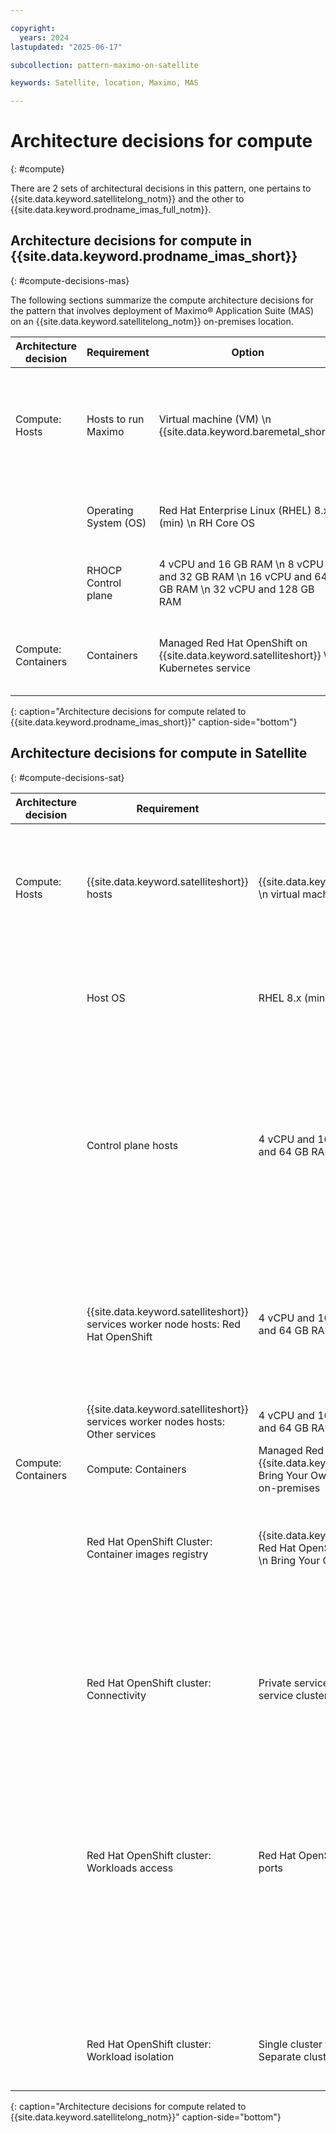```yaml
---

copyright:
  years: 2024
lastupdated: "2025-06-17"

subcollection: pattern-maximo-on-satellite

keywords: Satellite, location, Maximo, MAS

---
```


# Architecture decisions for compute
{: #compute}

There are 2 sets of architectural decisions in this pattern, one pertains to {{site.data.keyword.satellitelong_notm}} and the other to {{site.data.keyword.prodname_imas_full_notm}}.

## Architecture decisions for compute in {{site.data.keyword.prodname_imas_short}}
{: #compute-decisions-mas}

The following sections summarize the compute architecture decisions for the pattern that involves deployment of Maximo® Application Suite (MAS) on an {{site.data.keyword.satellitelong_notm}} on-premises location.


| Architecture decision | Requirement | Option | Decision | Rationale |
|---|---|---|---|---|
| Compute: Hosts | Hosts to run Maximo | Virtual machine (VM) \n  {{site.data.keyword.baremetal_short}} | VM | Most MAS applications run on a set of VMs that comprise a Red Hat OpenShift cluster. These VMs have separate IP addresses and appear as nodes in the Red Hat OpenShift cluster. In this solution, the VMs are managed {{site.data.keyword.satelliteshort}} hosts deployed in an on-premises location. |
| | Operating System (OS) | Red Hat Enterprise Linux (RHEL) 8.x (min) \n RH Core OS | RHEL 8.x | Typically running x86 architecture. Bring Your Own RHEL license. For the latest specs, see [{{site.data.keyword.satelliteshort}} Host System Requirements](/docs/satellite?topic=satellite-host-reqs) |
| | RHOCP Control plane | 4 vCPU and 16 GB RAM \n  8 vCPU and 32 GB RAM \n  16 vCPU and 64 GB RAM \n  32 vCPU and 128 GB RAM | 8 vCPU and 32 GB RAM for Medium configuration | Minimum of 3 control nodes These control nodes also maintain an internal *etcd*  database that contains the Kubernetes resource definitions. See [etcd](/docs/containers?topic=containers-encryption)|
| Compute: Containers | Containers| Managed Red Hat OpenShift on {{site.data.keyword.satelliteshort}} \n  Kubernetes service | Managed Red Hat OpenShift on {{site.data.keyword.satelliteshort}} | Red Hat OpenShift on {{site.data.keyword.satellitelong_notm}} provides a managed container platform with automatic provisioning, backup and updates of control nodes and etcd storage. |
{: caption="Architecture decisions for compute related to {{site.data.keyword.prodname_imas_short}}" caption-side="bottom"}


## Architecture decisions for compute in Satellite
{: #compute-decisions-sat}

| Architecture decision | Requirement | Option | Decision | Rationale |
|---|---|---|---|---|
| Compute: Hosts | {{site.data.keyword.satelliteshort}} hosts | {{site.data.keyword.baremetal_short}} \n virtual machine (VM) | Virtual machine | {{site.data.keyword.satelliteshort}} hosts represent the compute machine on the selected infrastructure. In this solution, the {{site.data.keyword.satelliteshort}} hosts are virtual machines from an existing Kernel-based Virtual Machine or OpenStack environment that deploys at the customer’s on-premises locations. |
| | Host OS | RHEL 8.x (min) \n RH Core OS | RHEL 8.x | {{site.data.keyword.satelliteshort}} requires RHEL 7.x minimal image (no LAMP stack) on x86. Bring Your Own RHEL license. For the latest specs, see [{{site.data.keyword.satelliteshort}} Host System Requirements](/docs/satellite?topic=satellite-host-reqs) |
| | Control plane hosts | 4 vCPU and 16 GB RAM \n 16 vCPU and 64 GB RAM | 4 vCPU and 16 GB RAM | Minimum of 3 host nodes. Minimum of 6 hosts for RHCOS. Must be in multiples of 3, for example, 6, 9, 12. The configuration and number of control planes hosts that are needed depends on the number of clusters, for customer workloads and {{site.data.keyword.satelliteshort}}-enabled services, which are deployed at the {{site.data.keyword.satelliteshort}} location and the total number of worker nodes across all clusters. For more information, see [{{site.data.keyword.satelliteshort}} Location Sizing](/docs/satellite?topic=satellite-location-host)|
| | {{site.data.keyword.satelliteshort}} services worker node hosts: Red Hat OpenShift | 4 vCPU and 16 GB RAM \n 16 vCPU and 64 GB RAM | 16 vCPU and 64 GB RAM | A minimum of 3 host nodes and it's recommended to have spare nodes in multiples of 3, for example 6, 9, 12. A larger configuration is used in this solution to support converged compute and storage requirements. The number of worker node hosts depends on the customer workloads to be deployed in the clusters. For more information, see [Sizing your Red Hat OpenShift cluster to support your workload](/docs/openshift?topic=openshift-strategy). |
| | {{site.data.keyword.satelliteshort}} services worker nodes hosts: Other services | 4 vCPU and 16 GB RAM \n 16 vCPU and 64 GB RAM | For more information, see [{{site.data.keyword.satelliteshort}}-Enabled Services](/docs/satellite?topic=satellite-managed-services) | Review the requirements for each [Satellite-Enabled Service](/docs/satellite?topic=satellite-managed-services). |
| Compute: Containers | Compute: Containers| Managed Red Hat OpenShift on {{site.data.keyword.satelliteshort}} \n Bring Your Own Red Hat OpenShift on-premises | Managed Red Hat OpenShift on {{site.data.keyword.satelliteshort}} | Ease of provisioning and managed control plane \n Consistent deployment of Red Hat OpenShift clusters across customer locations |
| | Red Hat OpenShift Cluster: Container images registry | {{site.data.keyword.registrylong}} \n Red Hat OpenShift Container Registry \n Bring Your Own image registry | {{site.data.keyword.registryfull_notm}} | By default, the Red Hat OpenShift internal registry is disabled because it does not have backing storage. {{site.data.keyword.registryfull_notm}} is a highly available private registry that can be accessed from multiple clusters and provides vulnerability scanning of the images. |
| | Red Hat OpenShift cluster: Connectivity | Private service cluster URL \n Public service cluster URL | Private service cluster URL | By default, the Red Hat OpenShift cluster that runs in the location can be accessed through the service cluster URL from only the {{site.data.keyword.satelliteshort}} location’s private network. \n If the {{site.data.keyword.satelliteshort}} location hosts have public internet access, the service cluster URL can be updated to enable access to the cluster from the public network. This is not recommended for production workloads. For more information, see [Host Network Connectivity](/docs/openshift?topic=openshift-sat-expose-apps). |
| | Red Hat OpenShift cluster: Workloads access | Red Hat OpenShift routes \n Node ports | Red Hat OpenShift routes | Expose apps to requests from the public or a private network with a hostname from Red Hat OpenShift Ingress controller's external IP address. Support HTTP and HTTPS protocols only. If the worker node hosts have public network connectivity, the cluster is created with a public Ingress controller by default. If the worker node hosts have private network connectivity only, the cluster is created with a private Ingress controller by default. |
| | | | Node ports | Expose non-HTTP(S) apps, for example, User Datagram Protocol or Transmission Control Protocol (TCP) apps, with a NodePort in the 30000-32767 range. |
| | Red Hat OpenShift cluster: Workload isolation | Single cluster for all workloads \n Separate clusters per workload | Single cluster for all workloads | Single cluster for all workloads. Workload isolation is achieved through projects and namespaces within a cluster. For more information, see [Container network policies](/docs/openshift?topic=openshift-network_policies), and IAM access roles. |
{: caption="Architecture decisions for compute related to {{site.data.keyword.satellitelong_notm}}" caption-side="bottom"}
